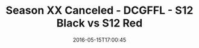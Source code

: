 ---
title: Season XX Canceled - DCGFFL - S12 Black vs S12 Red
teams-score:
- team: _teams/s12-black.md
  score:
- team: _teams/s12-red.md
  score: 12
mvp: ''
game-ball: ''
sportsperson: ''
season: 12
week:
date: '2016-05-15T17:00:45'
pageid: season-12-playoffs-may-15-2016-4173-vs-4177
---